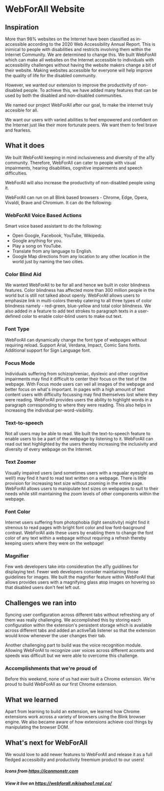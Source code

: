 # WebForAll Website

## Inspiration
More than 98% websites on the Internet have been classified as in-accessible according to the 2020 Web Accessibility Annual Report. This is inimical to people with disabilities and restricts involving them within the Internet Community. We are determined to change this. We built WebForAll which can make all websites on the Internet accessible to individuals with accessibility challenges without having the website makers change a bit of their website. 
Making websites accessible for everyone will help improve the quality of life for the disabled community. 

However, we wanted our extension to improve the productivity of non-disabled people. To achieve this, we have added many features that can be used by both the disabled and non-disabled communities.

We named our project WebForAll after our goal, to make the internet truly accesible for all.

We want our users with varied abilities to feel empowered and confident on the Internet just like their more fortunate peers. We want them to feel brave and fearless.

## What it does
We built WebForAll keeping in mind inclusiveness and diversity of the a11y community. Therefore, WebForAll can cater to people with visual impairments, hearing disabilities, cognitive impairments and speech difficulties. 

WebForAll will also increase the productivity of non-disabled people using it. 

WebForAll can run on all Blink based browsers - Chrome, Edge, Opera, Vivaldi, Brave and Chromium. It can do the following:

### WebForAll Voice Based Actions
Smart voice based assistant to do the following:

- Open Google, Facebook, YouTube, Wikipedia.
- Google anything for you.
- Play a song on YouTube.
- Translate from any language to English.
- Google Map directions from any location to any other location in the world just by naming the two cities.
### Color Blind Aid
We wanted WebForAll to be for all and hence we built in color blindness features. Color blindness has affected more than 300 million people in the world but is still not talked about openly. WebForAll allows users to emphasize link in multi-colors thereby catering to all three types of color blindness namely - red-green, blue-yellow and total color blindness. We also added in a feature to add text strokes to paragraph texts in a user-defined color to enable color-blind users to make out text.

### Font Type
WebForAll can dynamically change the font type of webpages without requiring reload. Support Arial, Verdana, Impact, Comic Sans fonts. Additional support for Sign Language font.

### Focus Mode
Individuals suffering from schizophreniac, dyslexic and other cognitive impairments may find it difficult to center their focus on the text of the webpage. With Focus mode users can veil all images of the webpage and better focus on what's important. In pages with a high amount of text content users with difficulty focussing may find themselves lost where they were reading. WebForAll provides users the ability to highlight words in a paragraph corresponding to where they were reading. This also helps in increasing the individual per-word-visibility.

### Text-to-speech
Not all users may be able to read. We built the text-to-speech feature to enable users to be a part of the webpage by listening to it. WebForAll can read out text highlighted by the users thereby increasing the inclusivity and diversity of every webpage on the Internet.

### Text Zoomer
Visually impaired users (and sometimes users with a regualar eyesight as well!) may find it hard to read text written on a webpage. There is little provision for increasing text size without zooming in the entire page. WebForAll allows users to manipulate text sizes on webpages to suit to their needs while still maintaining the zoom levels of other components within the webpage.

### Font Color
Internet users suffering from photophobia (light sensitivity) might find it strenous to read pages with bright font color and low font-bacground contrast. WebForAll aids these users by enabling them to change the font color of any text within a webpage without requiring a refresh thereby keeping users where they were on the webpage!

### Magnifier
Few web developers take into consideration the a11y guidilines for displaying text. Fewer web developers consider maintaining those guidelines for images. We built the magnifier feature within WebForAll that allows provides users with a magnifying glass atop images on hovering so that disabled users don't feel left out.

## Challenges we ran into
Syncing user configuration across different tabs without refreshing any of them was really challenging. We accomplished this by storing each configuration within the extension's persistent storage which is available across different tabs and added an activeTab listener so that the extension would know whenever the user changes their tab.

Another challenging part to build was the voice recognition module. Allowing WebForAll to recognize user voices across different accents and speeds was difficult but we were able to overcome this challenge.

### Accomplishments that we're proud of
Before this weekend, none of us had ever built a Chrome extension. We're proud to build WebForAll as our first Chrome extension.

## What we learned
Apart from learning to build an extension, we learned how Chrome extensions work across a variety of browsers using the Blink browser engine. We also became aware of how extensions achieve cool things by manipulating the browser DOM.

## What's next for WebForAll
We would love to add newer features to WebForAll and release it as a full fledged accessibilty and productivity freemium product to our users!

##### Icons from https://iconmonstr.com

##### View it live on https://webforall.nikisahoo1.repl.co/
